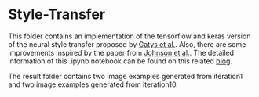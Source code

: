 # Style-Transfer
This folder contains an implementation of the tensorflow and keras version of the neural style transfer proposed by [Gatys et al.](https://arxiv.org/abs/1508.06576). Also, there are some improvements inspired by the paper from [Johnson et al.](https://arxiv.org/abs/1603.08155). The detailed information of this .ipynb notebook can be found on this related [blog](https://eclecticquants2040.wixsite.com/blogs/neural-style-transfer). 

The result folder contains two image examples generated from iteration1 and two image examples generated from iteration10.
